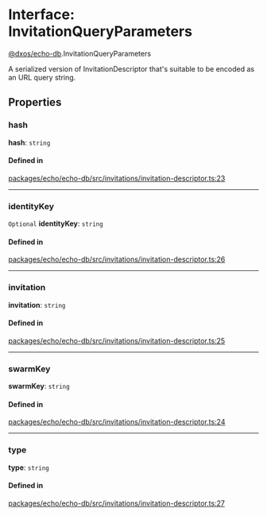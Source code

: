 # Interface: InvitationQueryParameters

[@dxos/echo-db](../modules/dxos_echo_db.md).InvitationQueryParameters

A serialized version of InvitationDescriptor that's suitable to be encoded as an URL query string.

## Properties

### hash

 **hash**: `string`

#### Defined in

[packages/echo/echo-db/src/invitations/invitation-descriptor.ts:23](https://github.com/dxos/dxos/blob/db8188dae/packages/echo/echo-db/src/invitations/invitation-descriptor.ts#L23)

___

### identityKey

 `Optional` **identityKey**: `string`

#### Defined in

[packages/echo/echo-db/src/invitations/invitation-descriptor.ts:26](https://github.com/dxos/dxos/blob/db8188dae/packages/echo/echo-db/src/invitations/invitation-descriptor.ts#L26)

___

### invitation

 **invitation**: `string`

#### Defined in

[packages/echo/echo-db/src/invitations/invitation-descriptor.ts:25](https://github.com/dxos/dxos/blob/db8188dae/packages/echo/echo-db/src/invitations/invitation-descriptor.ts#L25)

___

### swarmKey

 **swarmKey**: `string`

#### Defined in

[packages/echo/echo-db/src/invitations/invitation-descriptor.ts:24](https://github.com/dxos/dxos/blob/db8188dae/packages/echo/echo-db/src/invitations/invitation-descriptor.ts#L24)

___

### type

 **type**: `string`

#### Defined in

[packages/echo/echo-db/src/invitations/invitation-descriptor.ts:27](https://github.com/dxos/dxos/blob/db8188dae/packages/echo/echo-db/src/invitations/invitation-descriptor.ts#L27)

